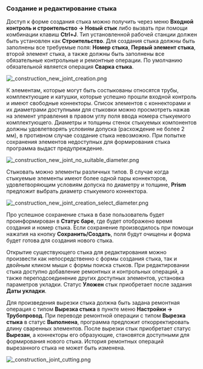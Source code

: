﻿
### Создание и редактирование стыка

Доступ к форме создания стыка можно получить через меню **Входной контроль и строительство -> Новый стык** либо вызвать при помощи комбинации клавиш **Ctrl+J**. Тип установленной рабочей станции должен быть установлен как **Строительство**. Для создания стыка должны быть заполнены все требуемые поля: **Номер стыка**, **Первый элемент стыка**, второй элемент стыка, а также должны быть заполнены все обязательные контрольные и ремонтные операции. По умолчанию обязательной является операция **Сварка стыка**.

![_construction_new_joint_creation.png](./images/_construction_new_joint_creation.png "Создание стыка") 

К элементам, которые могут быть состыкованы относятся трубы, комплектующие и катушки, которые успешно прошли входной контроль и имеют свободные коннекторы. Список элементов с коннекторами и их диаметрами доступными для стыковки можно просмотреть нажав на элемент управления в правом углу поля ввода номера стыкуемого комплектующего. Диаметры и толщины стенок стыкуемых компонентов должны удовлетворять условиям допуска (расхождение не более 2 мм), в противном случае создание стыка невозможно. При попытке сохранения элементов недоступных для формирования стыка программа выдаст предупреждение.

![_construction_new_joint_no_suitable_diameter.png](./images/_construction_new_joint_no_suitable_diameter.png "Невозможно создать стык")

Стыковать можно элементы различных типов. В случае когда стыкуемые элементы имеют более одной пары коннекторов, удовлетворяющим условиям допуска по диаметру и толщине, **Prism** предложит выбрать диаметр стыкуемого коннектора.

![_construction_new_joint_creation_select_diameter.png](./images/_construction_new_joint_creation_select_diameter.png "Выбор диаметра соединения")

Про успешное сохранение стыка в базе пользователь будет проинформирован в **Статус баре**, где будет отображено  время создания и номер стыка. Если сохранение производилось при помощи нажатия на кнопку **Сохранить/Создать**, поля будут очищены и форма будет готова для создания нового стыка.

Открытие существующего стыка для редактирования можно произвести как непосредственно с формы создания стыка, так и двойным кликом мыши с формы поиска стыков. При редактировании стыка доступно добавление ремонтных и контрольных операций, а также переподсоединение других доступных элементов, установка параметров укладки. Статус **Уложен** стык приобретает после задания **Даты укладки**.

Для произведения вырезки стыка должна быть задана ремонтная операция с типом **Вырезка стыка** в пункте меню **Настройки -> Трубопровод**. При переводе ремонтной операции с типом **Вырезка стыка** в статус **Выполнена**, программа предложит откорректировать длину сваренных элементов. После вырезки стык приобретает статус **Вырезан**, а коннекторы его образующие, становятся доступными для формирования нового стыка. История ремонтных операций вырезанного стыка не может быть изменена.

![_construction_joint_cutting.png](./images/_construction_joint_cutting.png "Вырезка стыка")